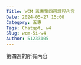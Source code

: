 ```yaml
---
Title: WCM 五專第四週課程內容
Date: 2024-05-27 15:00
Category: 五專
Tags: Chatgpt, w4
Slug: wcm-5i-w4
Author: 51233105
---
```


第四週的所有內容

<!-- PELICAN_END_SUMMARY -->